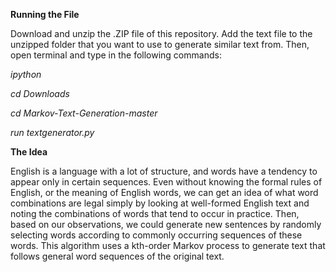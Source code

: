 **Running the File**

Download and unzip the .ZIP file of this repository. Add the text file to the unzipped folder that you want to use to generate similar text from. 
Then, open terminal and type in the following commands:

*ipython*

*cd Downloads*

*cd Markov-Text-Generation-master*

*run textgenerator.py*

**The Idea**

English is a language with a lot of structure, and words have a tendency to appear only in certain sequences.
Even without knowing the formal rules of English, or the meaning of English words, we can get an idea of what word combinations are legal simply by looking at well-formed English text and noting the combinations of words that tend to occur in practice. Then, based on our observations, we could generate new sentences by randomly selecting words according to commonly occurring sequences of these words.
This algorithm uses a kth-order Markov process to generate text that follows general word sequences of the original text.
